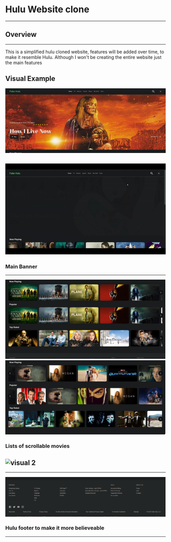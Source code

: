 # Hulu Website clone

---

## Overview

---

This is a simplified hulu cloned website, features will be added over time, to make it resemble Hulu. Although I won't be creating the entire website just the main features

## Visual Example

![main banner](./public/images/md/main1.png)

## ![Alt Text](./public/images/md/vid1.gif)

### Main Banner

---

![list1](./public/images/md/main2.png)
![list2](./public/images/md/main3.png)

### Lists of scrollable movies

## ![visual 2](./public/images/md/vid2.gif)

---

![footer](./public/images/md/main4.png)

### Hulu footer to make it more believeable

---
